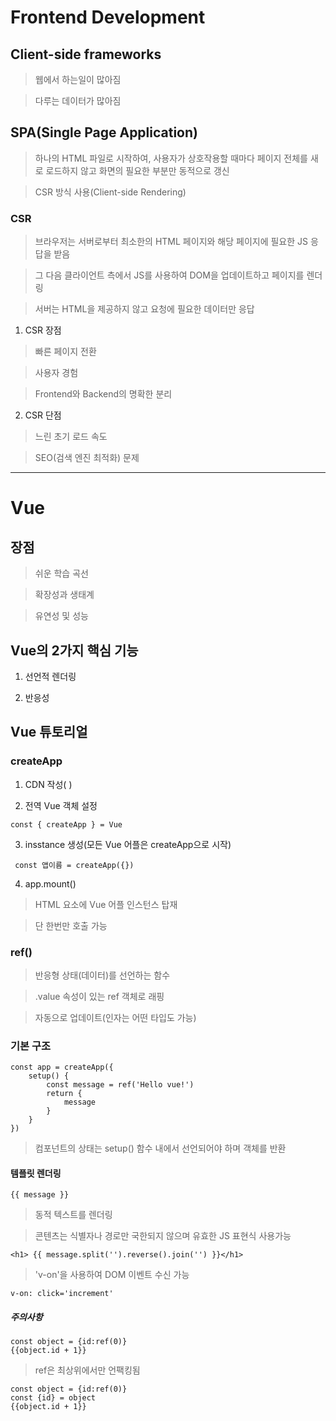 # Frontend Development

## Client-side frameworks

> 웹에서 하는일이 많아짐

> 다루는 데이터가 많아짐

## SPA(Single Page Application)

> 하나의 HTML 파일로 시작하여, 사용자가 상호작용할 때마다 페이지 전체를 새로 로드하지 않고 화면의 필요한 부분만 동적으로 갱신

> CSR 방식 사용(Client-side Rendering)

### CSR

> 브라우저는 서버로부터 최소한의 HTML 페이지와 해당 페이지에 필요한 JS 응답을 받음

> 그 다음 클라이언트 측에서 JS를 사용하여 DOM을 업데이트하고 페이지를 렌더링

> 서버는 HTML을 제공하지 않고 요청에 필요한 데이터만 응답

1. CSR 장점

> 빠른 페이지 전환

> 사용자 경험

> Frontend와 Backend의 명확한 분리

2. CSR 단점

> 느린 초기 로드 속도

> SEO(검색 엔진 최적화) 문제

---

# Vue

## 장점

> 쉬운 학습 곡선

> 확장성과 생태계

> 유연성 및 성능

## Vue의 2가지 핵심 기능

1. 선언적 렌더링

2. 반응성

##  Vue 튜토리얼

### createApp

1. CDN 작성( <script src="https://unpkg.com/vue@3/dist/vue.global.js"></script>)

2. 전역 Vue 객체 설정

``const { createApp } = Vue``

3. insstance 생성(모든 Vue 어플은 createApp으로 시작)

`` const 앱이름 = createApp({})``

4. app.mount()

> HTML 요소에 Vue 어플 인스턴스 탑재

> 단 한번만 호출 가능

### ref()

> 반응형 상태(데이터)를 선언하는 함수

> .value 속성이 있는 ref 객체로 래핑

> 자동으로 업데이트(인자는 어떤 타입도 가능)

### 기본 구조

```
const app = createApp({
    setup() {
        const message = ref('Hello vue!')
        return {
            message
        }
    }
})
```

> 컴포넌트의 상태는 setup() 함수 내에서 선언되어야 하며 객체를 반환

#### 템플릿 렌더링

``{{ message }}``

> 동적 텍스트를 렌더링

> 콘텐츠는 식별자나 경로만 국한되지 않으며 유효한 JS 표현식 사용가능

``<h1> {{ message.split('').reverse().join('') }}</h1>``

> 'v-on'을 사용하여 DOM 이벤트 수신 가능

``v-on: click='increment'``

##### 주의사항

```
const object = {id:ref(0)}
{{object.id + 1}}
```

>ref은 최상위에서만 언팩킹됨

```
const object = {id:ref(0)}
const {id} = object
{{object.id + 1}}
```